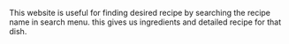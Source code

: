 This website is useful for finding desired recipe by searching the recipe name in search menu.
this gives us ingredients and detailed recipe for that dish.
